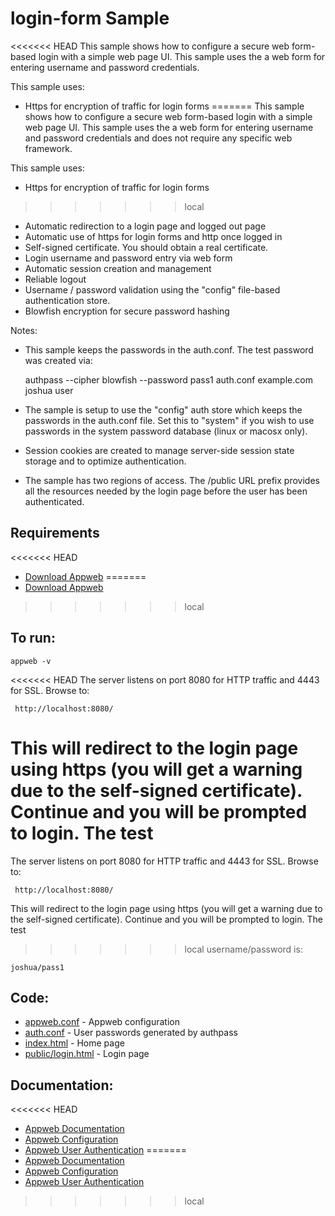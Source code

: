 login-form Sample
===

<<<<<<< HEAD
This sample shows how to configure a secure web form-based login with a simple web page UI. 
This sample uses the a web form for entering username and password credentials.

This sample uses:

* Https for encryption of traffic for login forms 
=======
This sample shows how to configure a secure web form-based login with a simple web page UI.
This sample uses the a web form for entering username and password credentials and does not require any
specific web framework.

This sample uses:

* Https for encryption of traffic for login forms
>>>>>>> local
* Automatic redirection to a login page and logged out page
* Automatic use of https for login forms and http once logged in
* Self-signed certificate. You should obtain a real certificate.
* Login username and password entry via web form
* Automatic session creation and management
* Reliable logout
* Username / password validation using the "config" file-based authentication store.
* Blowfish encryption for secure password hashing

Notes:
* This sample keeps the passwords in the auth.conf. The test password was created via:

    authpass --cipher blowfish --password pass1 auth.conf example.com joshua user

* The sample is setup to use the "config" auth store which keeps the passwords in the auth.conf file.
    Set this to "system" if you wish to use passwords in the system password database (linux or macosx only).

* Session cookies are created to manage server-side session state storage and to optimize authentication.

* The sample has two regions of access. The /public URL prefix provides all the resources needed by the login
    page before the user has been authenticated.

Requirements
---
<<<<<<< HEAD
* [Download Appweb](https://embedthis.com/appweb/download.html)
=======
* [Download Appweb](https://www.embedthis.com/appweb/download.html)
>>>>>>> local

To run:
---
    appweb -v

<<<<<<< HEAD
The server listens on port 8080 for HTTP traffic and 4443 for SSL. Browse to: 
 
     http://localhost:8080/

This will redirect to the login page using https (you will get a warning due to the 
self-signed certificate). Continue and you will be prompted to login. The test 
=======
The server listens on port 8080 for HTTP traffic and 4443 for SSL. Browse to:

     http://localhost:8080/

This will redirect to the login page using https (you will get a warning due to the
self-signed certificate). Continue and you will be prompted to login. The test
>>>>>>> local
username/password is:

    joshua/pass1

Code:
---
* [appweb.conf](appweb.conf) - Appweb configuration
* [auth.conf](auth.conf) - User passwords generated by authpass
* [index.html](index.html) - Home page
* [public/login.html](public/login.html) - Login page

Documentation:
---
<<<<<<< HEAD
* [Appweb Documentation](https://embedthis.com/appweb/doc/index.html)
* [Appweb Configuration](https://embedthis.com/appweb/doc/users/configuration.html)
* [Appweb User Authentication](https://embedthis.com/appweb/doc/users/authentication.html)
=======
* [Appweb Documentation](https://www.embedthis.com/appweb/doc/index.html)
* [Appweb Configuration](https://www.embedthis.com/appweb/doc/users/configuration.html)
* [Appweb User Authentication](https://www.embedthis.com/appweb/doc/users/authentication.html)
>>>>>>> local

